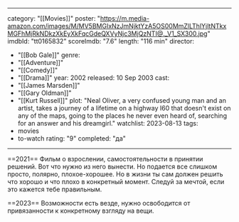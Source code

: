 
---
category: "[[Movies]]"
poster: "https://m.media-amazon.com/images/M/MV5BMGIxNzJmNjktYzA5OS00MmZlLThlYjItNTkxMGFhMjRkNDkzXkEyXkFqcGdeQXVyNjc3MjQzNTI@._V1_SX300.jpg"
imdbId: "tt0165832"
scoreImdb: "7.6"
length: "116 min"
director: 
  - "[[Bob Gale]]"
genre: 
  - "[[Adventure]]"
  - "[[Comedy]]"
  - "[[Drama]]"
year: 2002
released: 10 Sep 2003
cast: 
  - "[[James Marsden]]"
  - "[[Gary Oldman]]"
  - "[[Kurt Russell]]"
plot: "Neal Oliver, a very confused young man and an artist, takes a journey of a lifetime on a highway I60 that doesn't exist on any of the maps, going to the places he never even heard of, searching for an answer and his dreamgirl."
watchlist: 2023-08-13
tags: 
  - movies
  - to-watch
rating: "9"
completed: "да"
---
==2021==
Фильм о взрослении, самостоятельности в  принятии решений. Вот что нужно из него вынести. Но подается все слишком просто, полярно, плохое-хорошее. Но в жизни ты сам должен решить что хорошо и что плохо в конкретный момент. Следуй за мечтой, если это кажется тебе правильным.

==2023== 
Возможности есть везде, нужно освободится от привязанности к конкретному взгляду на вещи.